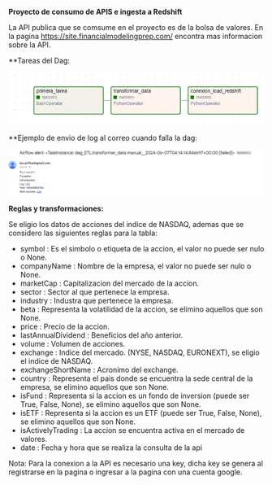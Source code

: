 **Proyecto de consumo de APIS e ingesta a Redshift**

La API publica que se comsume en el proyecto es de la bolsa de valores.
En la pagina https://site.financialmodelingprep.com/ encontra mas informacion sobre la API.

**Tareas del Dag:

![Dag](https://github.com/Leonel481/CoderHouse-DataEngineer/blob/master/Imagen/ETL_data_dag.png)

**Ejemplo de envio de log al correo cuando falla la dag:

![Dag](https://github.com/Leonel481/CoderHouse-DataEngineer/blob/master/Imagen/log_email.png)


**Reglas y transformaciones:**

Se eligio los datos de acciones del indice de NASDAQ, ademas que se considero las siguientes reglas para la tabla:

 - symbol : Es el simbolo o etiqueta de la accion, el valor no puede ser nulo o None.
 - companyName : Nombre de la empresa, el valor no puede ser nulo o None.
 - marketCap : Capitalizacion del mercado de la accion.
 - sector : Sector al que pertenece la empresa.
 - industry : Industra que pertenece la empresa.
 - beta : Representa la volatilidad de la accion, se elimino aquellos que son None.
 - price : Precio de la accion.
 - lastAnnualDividend : Beneficios del año anterior.
 - volume : Volumen de acciones.
 - exchange : Indice del mercado. (NYSE, NASDAQ, EURONEXT), se eligio el indice de NASDAQ.
 - exchangeShortName : Acronimo del exchange.
 - country : Representa el pais donde se encuentra la sede central de la empresa, se elimino aquellos que son None.
 - isFund : Representa si la accion es un fondo de inversion (puede ser True, False, None), se elimino aquellos que son None.
 - isETF : Representa si la accion es un ETF (puede ser True, False, None), se elimino aquellos que son None.
 - isActivelyTrading : La accion se encuentra activa en el mercado de valores.
 - date : Fecha y hora que se realiza la consulta de la api

Nota: Para la conexion a la API es necesario una key, dicha key se genera al registrarse en la pagina o ingresar a la pagina con una cuenta google.